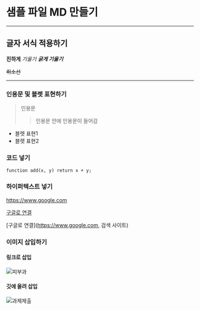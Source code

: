 # 샘플 파일 MD 만들기

---

## 글자 서식 적용하기
**진하게**
*기울기*
***굵게 기울기***

~~취소선~~

---

### 인용문 및 블렛 표현하기
> 인용문
>>인용문 안에 인용문이 들어감


- 블렛 표현1
- 블렛 표현2

### 코드 넣기
`function add(x, y) return x + y;`

### 하이퍼텍스트 넣기
https://www.google.com

[구글로 연결](https://www.google.com)

[구글로 연결](https://www.google.com, 검색 사이트)


### 이미지 삽입하기
#### 링크로 삽입
![피부과](https://search.pstatic.net/common/?src=http%3A%2F%2Fblogfiles.naver.net%2FMjAyNDA0MjlfMTE3%2FMDAxNzE0Mzc1Mjk4Njk2.DcN8cRcTYccLjmVHeq_7WpDl4ZE0rgymtsyrKL_wDUkg.g2NcRjUK12H5-cfOm3lrvZslMveU4FtufP__UzhpUxMg.JPEG%2FDAY00068-%25C6%25ED%25C1%25FD.JPG&type=a340)

#### 깃에 올려 삽입
![과제제출](./img/20190419_124619.jpg)
